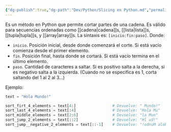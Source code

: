```yaml
---
{"dg-publish":true,"dg-path":"Dev/Python/Slicing en Python.md","permalink":"/dev/python/slicing-en-python/","created":"2024-09-13T16:12","updated":"2024-09-13T16:28"}
---
```


Es un método en Python que permite cortar partes de una cadena. Es válido para secuencias ordenadas como [[cadena\|cadena]]s, [[lista\|lista]]s, [[tupla\|tupla]]s, y [[array\|array]]s. La sintaxis es: `[inicio:fin:paso]`. Donde:
- `inicio`. Posición inicial, desde donde comenzará el corte. Si está vacío comienza desde el primer elemento.
- `fin`. Posición final, hasta donde se cortará. Si está vacío termina en el último elemento.
- `paso`. Cantidad de caracteres a saltar. Si es positivo salta a la derecha, si es negativo salta a la izquierda. (Cuando no se especifica es 1, corta saltando del 1 al 2 al 3...)

Ejemplo:
```py
text = "Hola Mundo!"

sort_firt_4_elements = text[4:]                # Devuelve: " Mundo!"
sort_last_4_elements = text[:4]                # Devuelve: "Hola Mu"
sort_middle_elements = text[2:6]               # Devuelve: "la Mun"
sort_jump_2_elements = text[::2]               # Devuelve: "Hl ud!"
sort_jump__negative_2_elements = text[::-1]    # Devuelve: "!odnuM aloH"
```